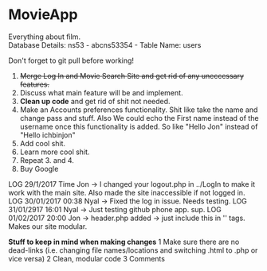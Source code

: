 # MovieApp
Everything about film.<br/>
Database Details: ns53 - abcns53354 - Table Name: users<br/>

Don't forget to git pull before working!

<ol>
<li><strike>Merge Log In and Movie Search Site and get rid of any uneccessary features.</strike></li>
<li>Discuss what main feature will be and implement.</li>
<li><strong>Clean up code</strong> and get rid of shit not needed.</li>
<li>Make an Accounts preferences functionality. Shit like take the name and change pass and stuff. Also We could echo the First name instead of the username once this functionality is added. So like "Hello Jon" instead of "Hello ichbinjon"</li>
<li>Add cool shit.</li>
<li>Learn more cool shit.</li>
<li>Repeat 3. and 4.</li>
<li>Buy Google</li>
</ol>

LOG
29/1/2017 Time Jon -> I changed your logout.php in ../LogIn to make it work with the main site. Also made the site inaccessible if not logged in.<br/>
LOG 30/01/2017 00:38 Nyal -> Fixed the log in issue. Needs testing.
LOG 31/01/2917 16:01 Nyal -> Just testing github phone app. sup.
LOG 01/02/2017 20:00 Jon -> header.php added -> just include this in '<head>' tags. Makes our site modular.


<b>Stuff to keep in mind when making changes</b>
1 Make sure there are no dead-links (i.e. changing file names/locations and switching .html to .php or vice versa)
2 Clean, modular code
3 Comments
